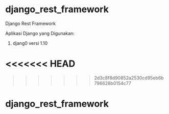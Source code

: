 # django_rest_framework
Django Rest Framework

Aplikasi Django yang Digunakan:
  1. djang0 versi 1.10


<<<<<<< HEAD
=======



>>>>>>> 2d3c8f8d90852a2530cd95eb6b796628b0154c77
# django_rest_framework
